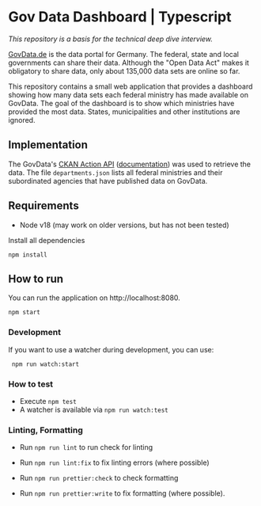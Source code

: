 # Gov Data Dashboard | Typescript

_This repository is a basis for the technical deep dive interview._

[GovData.de](https://www.govdata.de/) is the data portal for Germany. The federal, state and local governments can share their data. Although the "Open Data Act" makes it obligatory to share data, only about 135,000 data sets are online so far.

This repository contains a small web application that provides a dashboard showing how many data sets each federal ministry has made available on GovData. The goal of the dashboard is to show which ministries have provided the most data. States, municipalities and other institutions are ignored.

## Implementation

The GovData's [CKAN Action API](https://www.govdata.de/ckan/api/3) ([documentation](https://docs.ckan.org/en/2.9/api/index.html#get-able-api-functions)) was used to retrieve the data. The file `departments.json` lists all federal ministries and their subordinated agencies that have published data on GovData.

## Requirements

- Node v18 (may work on older versions, but has not been tested)

Install all dependencies

```
npm install
```

## How to run

You can run the application on http://localhost:8080.

```
npm start
```

### Development

If you want to use a watcher during development, you can use:

```
 npm run watch:start
```

### How to test

- Execute `npm test`
- A watcher is available via `npm run watch:test`

### Linting, Formatting

- Run `npm run lint` to run check for linting
- Run `npm run lint:fix` to fix linting errors (where possible)

- Run `npm run prettier:check` to check formatting
- Run `npm run prettier:write` to fix formatting (where possible).
